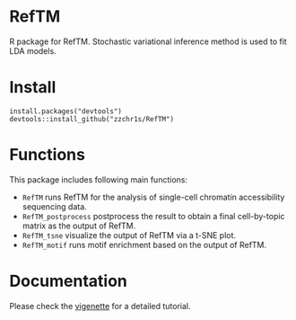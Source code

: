 # RefTM
R package for RefTM. Stochastic variational inference method is used to fit LDA models. 
# Install
```
install.packages("devtools")
devtools::install_github("zzchr1s/RefTM")
```
# Functions
This package includes following main functions:
- `RefTM` runs RefTM for the analysis of single-cell chromatin accessibility sequencing data. 
- `RefTM_postprocess` postprocess the result to obtain a final cell-by-topic matrix as the output of RefTM.
- `RefTM_tsne` visualize the output of RefTM via a t-SNE plot.
- `RefTM_motif` runs motif enrichment based on the output of RefTM.

# Documentation
Please check the [vigenette](https://github.com/zzchr1s/RefTM/wiki) for a detailed tutorial.
